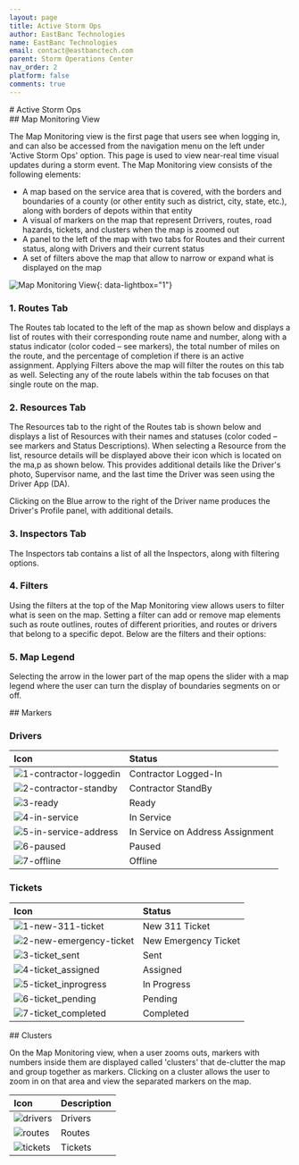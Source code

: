 ```yaml
---
layout: page
title: Active Storm Ops
author: EastBanc Technologies
name: EastBanc Technologies
email: contact@eastbanctech.com
parent: Storm Operations Center
nav_order: 2
platform: false
comments: true
---
```


<section id="Active-Storm-Ops" markdown="1">
# Active Storm Ops

<section id="Map-Monitoring-View" markdown="1">
## Map Monitoring View

The Map Monitoring view is the first page that users see when logging in, and can also be accessed from the navigation menu on the left under 'Active Storm Ops' option. This page is used to view near-real time visual updates during a storm event. The Map Monitoring view consists of the following elements:

  * A map based on the service area that is covered, with the borders and boundaries of a county (or other entity such as district, city, state, etc.), along with borders of depots within that entity
  * A visual of markers on the map that represent Drrivers, routes, road hazards, tickets, and clusters when the map is zoomed out
  * A panel to the left of the map with two tabs for Routes and their current status, along with Drivers and their current status
  * A set of filters above the map that allow to narrow or expand what is displayed on the map

  ![Map Monitoring View](/images/soc/soc-active-storm-ops/map-monitoring-view.png){: data-lightbox="1"}

<section id="Routes-Tab" markdown="1">

### 1. Routes Tab

The Routes tab located to the left of the map as shown below and displays a list of routes with their corresponding route name and number, along with a status indicator (color coded – see markers), the total number of miles on the route, and the percentage of completion if there is an active assignment. Applying Filters above the map will filter the routes on this tab as well. Selecting any of the route labels within the tab focuses on that single route on the map.

</section>


<section id="Resources-Tab" markdown="1">

### 2. Resources Tab

The Resources tab to the right of the Routes tab is shown below and displays a list of Resources with their names and statuses (color coded – see markers and Status Descriptions). When selecting a Resource from the list, resource details will be displayed above their icon which is located on the ma,p as shown below. This provides additional details like the Driver's photo, Supervisor name, and the last time the Driver was seen using the Driver App (DA). 

Clicking on the Blue arrow to the right of the Driver name produces the Driver's Profile panel, with additional details.

</section>

<section id="Resources-Tab" markdown="1">

### 3. Inspectors Tab

The Inspectors tab contains a list of all the Inspectors, along with filtering options.
</section>

<section id="Filters" markdown="1">

### 4. Filters

Using the filters at the top of the Map Monitoring view allows users to filter what is seen on the map. Setting a filter can add or remove map elements such as route outlines, routes of different priorities, and routes or drivers that belong to a specific depot. Below are the filters and their options:
</section>

<section id="Map-Legend" markdown="1">

### 5. Map Legend

Selecting the arrow in the lower part of the map opens the slider with a map legend where the user can turn the display of boundaries segments on or off.
</section>

<section id="Markers" markdown="1">
## Markers

### Drivers

| Icon | Status | 
|:-|:---|
| ![1-contractor-loggedin](/images/soc/soc-active-storm-ops/drivers/1-contractor-loggedin.png) | Contractor Logged-In |
| ![2-contractor-standby](/images/soc/soc-active-storm-ops/drivers/2-contractor-standby.png) | Contractor StandBy|
| ![3-ready](/images/soc/soc-active-storm-ops/drivers/3-ready.png) | Ready |
| ![4-in-service](/images/soc/soc-active-storm-ops/drivers/4-in-service.png) | In Service |
| ![5-in-service-address](/images/soc/soc-active-storm-ops/drivers/5-in-service-address.png) | In Service on Address Assignment |
| ![6-paused](/images/soc/soc-active-storm-ops/drivers/6-paused.png) | Paused |
| ![7-offline](/images/soc/soc-active-storm-ops/drivers/7-offline.png) | Offline |

### Tickets

| Icon | Status | 
|:-----|:-------|
| ![1-new-311-ticket](/images/soc/soc-active-storm-ops/tickets/1-new-311-ticket.png) | New 311 Ticket |
| ![2-new-emergency-ticket](/images/soc/soc-active-storm-ops/tickets/2-new-emergency-ticket.png) | New Emergency Ticket |
| ![3-ticket_sent](/images/soc/soc-active-storm-ops/tickets/3-ticket_sent.png) | Sent |
| ![4-ticket_assigned](/images/soc/soc-active-storm-ops/tickets/4-ticket_assigned.png) | Assigned |
| ![5-ticket_inprogress](/images/soc/soc-active-storm-ops/tickets/5-ticket_inprogress.png) | In Progress |
| ![6-ticket_pending](/images/soc/soc-active-storm-ops/tickets/6-ticket_pending.png) | Pending |
| ![7-ticket_completed](/images/soc/soc-active-storm-ops/tickets/7-ticket_completed.png) | Completed |

</section>

<section id="Clusters" markdown="1">
## Clusters

On the Map Monitoring view,  when a user zooms outs, markers with numbers inside them are displayed called 'clusters' that de-clutter the map and group together as markers. Clicking on a cluster allows the user to zoom in on that area and view the separated markers on the map.

| Icon | Description | 
|:---|:---|
| ![drivers](/images/soc/soc-active-storm-ops/clusters/1-drivers.png) | Drivers |
| ![routes](/images/soc/soc-active-storm-ops/clusters/2-routes.png) | Routes |
| ![tickets](/images/soc/soc-active-storm-ops/clusters/3-tickets.png) | Tickets |

</section>
</section>
